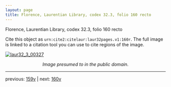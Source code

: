 ```yaml
---
layout: page
title: Florence, Laurentian Library, codex 32.3, folio 160 recto
---
```


Florence, Laurentian Library, codex 32.3, folio 160 recto

Cite this object as `urn:cite2:citelaur:laur32pages.v1:160r`.  The full image is linked to a citation tool you can use to cite regions of the image.

[![laur32_3_00327](http://www.homermultitext.org/iipsrv?IIIF=/project/homer/pyramidal/deepzoom/citelaur/laur32imgs/v1/laur32_3_00327.tif/full/800,/0/default.jpg)](http://www.homermultitext.org/ict2/?urn=urn:cite2:citelaur:laur32imgs.v1:laur32_3_00327) 

<p style="text-align: center; font-style: italic;">Image presumed to in the public domain.</p>

---

previous: [159v](../159v/) | next: [160v](../160v/)